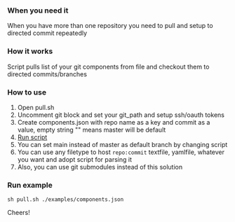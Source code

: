 ### When you need it
When you have more than one repository you need to pull and setup to directed commit repeatedly

### How it works 
Script pulls list of your git components from file and checkout them to directed commits/branches

### How to use
1. Open pull.sh
2. Uncomment git block and set your git_path and setup ssh/oauth tokens
3. Create components.json with repo name as a key and commit as a value, empty string "" means master will be default
4. [Run script](run-example)
5. You can set main instead of master as default branch by changing script
6. You can use any filetype to host `repo:commit` textfile, yamlfile, whatever you want and adopt script for parsing it 
7. Also, you can use git submodules instead of this solution

### Run example
```
sh pull.sh ./examples/components.json
```

Cheers!